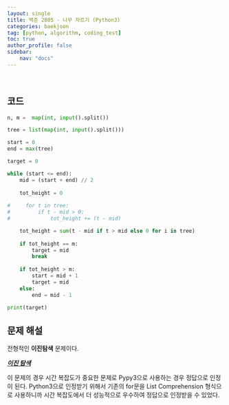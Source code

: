 ```yaml
---
layout: single
title: 백준 2805 - 나무 자르기 (Python3)
categories: baekjoon
tag: [python, algorithm, coding_test]
toc: true 
author_profile: false
sidebar:
    nav: "docs"
---
```


<br/>

## 코드

```python
n, m =  map(int, input().split())

tree = list(map(int, input().split()))

start = 0
end = max(tree)

target = 0

while (start <= end):
    mid = (start + end) // 2
    
    tot_height = 0
    
#     for t in tree:
#         if t - mid > 0:
#             tot_height += (t - mid)

    tot_height = sum(t - mid if t > mid else 0 for i in tree)
    
    if tot_height == m:
        target = mid
        break
    
    if tot_height > m:
        start = mid + 1
        target = mid
    else:
        end = mid - 1

print(target) 
```

## 문제 해설

전형적인 **이진탐색** 문제이다.

***[이진 탐색](https://yangwon-park.github.io/cote/Cote_Binary_Search/)***

이 문제의 경우 시간 복잡도가 중요한 문제로 Pypy3으로 사용하는 경우 정답으로 인정이 된다. Python3으로 인정받기 위해서 기존의 for문을 List Comprehension 형식으로 사용하니까 시간 복잡도에서 더 성능적으로 우수하여 정답으로 인정받을 수 있었다.
